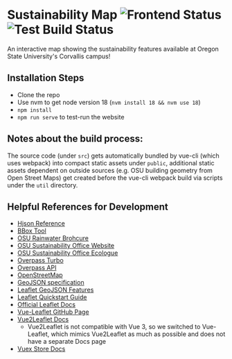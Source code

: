 # Sustainability Map ![Frontend Status](https://github.com/OSU-Sustainability-Office/sustainability_map/actions/workflows/gh-deploy.yml/badge.svg)![Test Build Status](https://github.com/OSU-Sustainability-Office/sustainability_map/actions/workflows/test-workflow.yml/badge.svg)

An interactive map showing the sustainability features available at Oregon State University's Corvallis campus!

## Installation Steps

- Clone the repo
- Use nvm to get node version 18 (`nvm install 18 && nvm use 18`)
- `npm install`
- `npm run serve` to test-run the website

## Notes about the build process:

The source code (under `src`) gets automatically bundled by vue-cli (which uses webpack) into compact static assets under `public`, additional static assets dependent on outside sources (e.g. OSU building geometry from Open Street Maps) get created before the vue-cli webpack build via scripts under the `util` directory.

## Helpful References for Development

- [Hjson Reference](https://hjson.github.io/)
- [BBox Tool](http://norbertrenner.de/osm/bbox.html)
- [OSU Rainwater Brohcure](https://fa.oregonstate.edu/sites/fa.oregonstate.edu/files/2021-07/stormwater_brochure_v12.pdf)
- [OSU Sustainability Office Website](https://fa.oregonstate.edu/sustainability/about)
- [OSU Sustainability Office Ecologue](https://blogs.oregonstate.edu/ecologue/)
- [Overpass Turbo](https://overpass-turbo.eu/#)
- [Overpass API](https://dev.overpass-api.de/overpass-doc/en/)
- [OpenStreetMap](https://www.openstreetmap.org/#map=15/44.5649/-123.2782)
- [GeoJSON specification](https://datatracker.ietf.org/doc/html/rfc7946)
- [Leaflet GeoJSON Features](https://leafletjs.com/examples/geojson/)
- [Leaflet Quickstart Guide](https://leafletjs.com/examples/quick-start/)
- [Official Leaflet Docs](https://leafletjs.com/reference-1.6.0.html)
- [Vue-Leaflet GitHub Page](https://github.com/vue-leaflet/vue-leaflet)
- [Vue2Leaflet Docs](https://vue2-leaflet.netlify.app/quickstart/#accessing-leaflet-api)
  - Vue2Leaflet is not compatible with Vue 3, so we switched to Vue-Leaflet, which mimics Vue2Leaflet as much as possible and does not have a separate Docs page
- [Vuex Store Docs](https://vuex.vuejs.org/)
